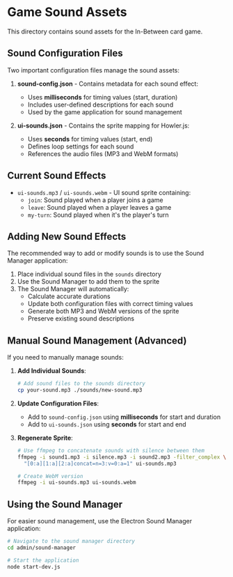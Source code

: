 # Game Sound Assets

This directory contains sound assets for the In-Between card game.

## Sound Configuration Files

Two important configuration files manage the sound assets:

1. **sound-config.json** - Contains metadata for each sound effect:
   - Uses **milliseconds** for timing values (start, duration)
   - Includes user-defined descriptions for each sound
   - Used by the game application for sound management

2. **ui-sounds.json** - Contains the sprite mapping for Howler.js:
   - Uses **seconds** for timing values (start, end)
   - Defines loop settings for each sound
   - References the audio files (MP3 and WebM formats)

## Current Sound Effects

- `ui-sounds.mp3` / `ui-sounds.webm` - UI sound sprite containing:
  - `join`: Sound played when a player joins a game
  - `leave`: Sound played when a player leaves a game
  - `my-turn`: Sound played when it's the player's turn

## Adding New Sound Effects

The recommended way to add or modify sounds is to use the Sound Manager application:

1. Place individual sound files in the `sounds` directory
2. Use the Sound Manager to add them to the sprite
3. The Sound Manager will automatically:
   - Calculate accurate durations
   - Update both configuration files with correct timing values
   - Generate both MP3 and WebM versions of the sprite
   - Preserve existing sound descriptions

## Manual Sound Management (Advanced)

If you need to manually manage sounds:

1. **Add Individual Sounds**:
   ```bash
   # Add sound files to the sounds directory
   cp your-sound.mp3 ./sounds/new-sound.mp3
   ```

2. **Update Configuration Files**:
   - Add to `sound-config.json` using **milliseconds** for start and duration
   - Add to `ui-sounds.json` using **seconds** for start and end

3. **Regenerate Sprite**:
   ```bash
   # Use ffmpeg to concatenate sounds with silence between them
   ffmpeg -i sound1.mp3 -i silence.mp3 -i sound2.mp3 -filter_complex \
     "[0:a][1:a][2:a]concat=n=3:v=0:a=1" ui-sounds.mp3
   
   # Create WebM version
   ffmpeg -i ui-sounds.mp3 ui-sounds.webm
   ```

## Using the Sound Manager

For easier sound management, use the Electron Sound Manager application:

```bash
# Navigate to the sound manager directory
cd admin/sound-manager

# Start the application
node start-dev.js
```
